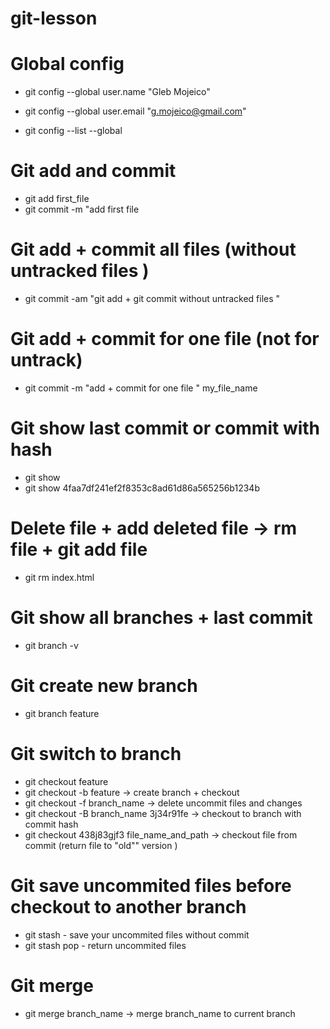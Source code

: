 # git-lesson


# Global config 
- git config --global user.name "Gleb Mojeico" 
- git config --global user.email "g.mojeico@gmail.com"

- git config --list --global




# Git add and commit 

- git add first_file
- git commit -m "add first file



# Git add + commit all files (without untracked files )

- git commit -am "git add + git commit without untracked files "


# Git add + commit for one file (not for untrack)

- git commit -m "add + commit for one file " my_file_name



# Git show last commit or commit with hash 

- git show
- git show 4faa7df241ef2f8353c8ad61d86a565256b1234b


# Delete file + add deleted file  -> rm file + git add file  

- git rm index.html






# Git show all branches + last commit 

- git branch -v 



# Git create new branch 

-  git branch feature

# Git switch to branch 

- git checkout feature
- git checkout -b feature                    -> create branch + checkout 
- git checkout -f branch_name                -> delete uncommit files and changes 
- git checkout -B branch_name 3j34r91fe      -> checkout to branch with commit hash 
- git checkout 438j83gjf3 file_name_and_path -> checkout file from commit (return file to "old"" version )




# Git save uncommited files before checkout to another branch 

- git stash - save your uncommited files without commit
- git stash pop - return uncommited files 


# Git merge 

- git merge branch_name -> merge branch_name to current branch








